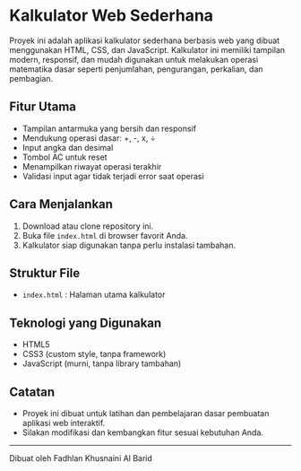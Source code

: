 # Kalkulator Web Sederhana

Proyek ini adalah aplikasi kalkulator sederhana berbasis web yang dibuat menggunakan HTML, CSS, dan JavaScript. Kalkulator ini memiliki tampilan modern, responsif, dan mudah digunakan untuk melakukan operasi matematika dasar seperti penjumlahan, pengurangan, perkalian, dan pembagian.

## Fitur Utama

- Tampilan antarmuka yang bersih dan responsif
- Mendukung operasi dasar: +, -, x, ÷
- Input angka dan desimal
- Tombol AC untuk reset
- Menampilkan riwayat operasi terakhir
- Validasi input agar tidak terjadi error saat operasi

## Cara Menjalankan

1. Download atau clone repository ini.
2. Buka file `index.html` di browser favorit Anda.
3. Kalkulator siap digunakan tanpa perlu instalasi tambahan.

## Struktur File

- `index.html` : Halaman utama kalkulator

## Teknologi yang Digunakan

- HTML5
- CSS3 (custom style, tanpa framework)
- JavaScript (murni, tanpa library tambahan)

## Catatan

- Proyek ini dibuat untuk latihan dan pembelajaran dasar pembuatan aplikasi web interaktif.
- Silakan modifikasi dan kembangkan fitur sesuai kebutuhan Anda.

---

Dibuat oleh Fadhlan Khusnaini Al Barid
